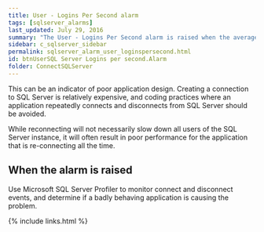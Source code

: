 ```yaml
---
title: ﻿User - Logins Per Second alarm
tags: [sqlserver_alarms]
last_updated: July 29, 2016
summary: "The User - Logins Per Second alarm is raised when the average number of logins per second exceeds a threshold. This value is taken over a specific number of background collections."
sidebar: c_sqlserver_sidebar
permalink: sqlserver_alarm_user_loginspersecond.html
id: btnUserSQL Server Logins per second.Alarm
folder: ConnectSQLServer
---
```






This can be an indicator of poor application design. Creating a connection to SQL Server is relatively expensive, and coding practices where an application repeatedly connects and disconnects from SQL Server should be avoided.

While reconnecting will not necessarily slow down all users of the SQL Server instance, it will often result in poor performance for the application that is re-connecting all the time.

## When the alarm is raised

Use Microsoft SQL Server Profiler to monitor connect and disconnect events, and determine if a badly behaving application is causing the problem.

{% include links.html %}
